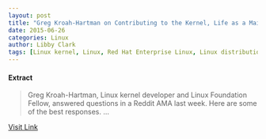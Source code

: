 ```yaml
---
layout: post
title: "Greg Kroah-Hartman on Contributing to the Kernel, Life as a Maintainer, Beer, and More"
date: 2015-06-26
categories: Linux
author: Libby Clark
tags: [Linux kernel, Linux, Red Hat Enterprise Linux, Linux distribution, Clang, Arch Linux, System software, Linus Torvalds, Computing, Free software, Computer engineering, Computers, Software, Digital media, Operating system technology, Linux kernel programmers]
---
```





#### Extract
>Greg Kroah-Hartman, Linux kernel developer and Linux Foundation Fellow, answered questions in a Reddit AMA last week. Here are some of the best responses....



[Visit Link](https://www.linux.com/news/featured-blogs/200-libby-clark/797964-greg-kroah-hartman-on-contributing-to-the-kernel-life-as-a-maintainer-beer-and-more/)


